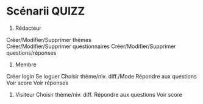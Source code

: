 # Scénarii QUIZZ

1. Rédacteur

Créer/Modifier/Supprimer thèmes<br>
Créer/Modifier/Supprimer questionnaires
Créer/Modifier/Supprimer questions/réponses

1. Membre

Créer login
Se loguer
Choisir thème/niv. diff./Mode
Répondre aux questions
Voir score
Voir réponses

1. Visiteur
Choisir thème/niv. diff.
Répondre aux questions
Voir score
